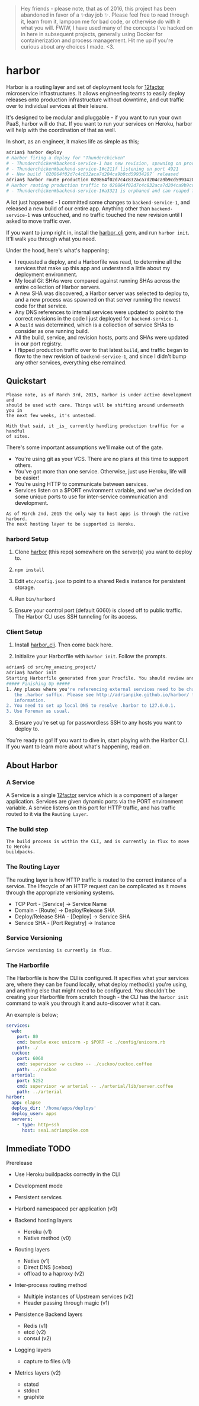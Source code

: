 > Hey friends - please note, that as of 2016, this project has been abandoned in favor of a ✨day job ✨. Please feel free to read through it, learn from it, lampoon me for bad code, or otherwise do with it what you will. FWIW, I have used many of the concepts I've hacked on in here in subsequent projects, generally using Docker for containerization and process management. Hit me up if you're curious about any choices I made. <3.


harbor
======

Harbor is a routing layer and set of deployment tools for
[12factor](http://12factor.net) microservice infrastructures. It allows
engineering teams to easily deploy releases onto production infrastructure
without downtime, and cut traffic over to individual services at their leisure.

It's designed to be modular and pluggable - if you want to run your own PaaS,
harbor will do that. If you want to run your services on Heroku, harbor
will help with the coordination of that as well.

In short, as an engineer, it makes life as simple as this;

```bash
adrian$ harbor deploy
# Harbor firing a deploy for "Thunderchicken"
# - Thunderchicken#backend-service-1 has new revision, spawning on prod-1.foobarapp.com
# - Thunderchicken#backend-service-1#c211f listening on port 4921
# - New build `020864f02d7c4c832aca7d204ca9b9cd59934287` released
adrian$ harbor route production 020864f02d7c4c832aca7d204ca9b9cd59934287
# Harbor routing production traffic to 020864f02d7c4c832aca7d204ca9b9cd59934287
# - Thunderchicken#backend-service-1#a3321 is orphaned and can reaped from all hosts.
```

A lot just happened - I committed some changes to `backend-service-1`, and
released a new build of our entire app. Anything other than `backend-service-1`
was untouched, and no traffic touched the new revision until I asked to move
traffic over.

If you want to jump right in, install the [harbor_cli](http://adrianpike.github.com/harbor-cli)
gem, and run `harbor init`. It'll walk you through what you need.

Under the hood, here's what's happening;

 - I requested a deploy, and a Harborfile was read, to determine
   all the services that make up this app and understand a little about my
   deployment environment.
 - My local Git SHAs were compared against running SHAs across the entire
   collection of Harbor servers.
 - A new SHA was discovered, a Harbor server was selected to deploy to, and a
   new process was spawned on that server running the newest code for that
   service.
 - Any DNS references to internal services were updated to point to the correct
   revisions in the code I just deployed for `backend-service-1`.
 - A `build` was determined, which is a collection of service SHAs to consider
   as one running build.
 - All the build, service, and revision hosts, ports and SHAs were updated in
   our port registry.
 - I flipped production traffic over to that latest `build`, and traffic began
   to flow to the new revision of `backend-service-1`, and since I didn't bump
   any other services, everything else remained.

Quickstart
----------

```blockquote
Please note, as of March 3rd, 2015, Harbor is under active development and
should be used with care. Things will be shifting around underneath you in
the next few weeks, it's untested.

With that said, it _is_ currently handling production traffic for a handful
of sites.
```

There's some important assumptions we'll make out of the gate.

 - You're using git as your VCS. There are no plans at this time to support others.
 - You've got more than one service. Otherwise, just use Heroku, life will be easier!
 - You're using HTTP to communicate between services.
 - Services listen on a $PORT environment variable, and we've decided on some
   unique ports to use for inter-service communication and development.

```
As of March 2nd, 2015 the only way to host apps is through the native harbord.
The next hosting layer to be supported is Heroku.
```

### harbord Setup

1) Clone [harbor](http://github.com/adrianpike/harbor) (this repo) somewhere
on the server(s) you want to deploy to.

2) `npm install`

3) Edit `etc/config.json` to point to a shared Redis instance for persistent
storage.

4) Run `bin/harbord`

5) Ensure your control port (default 6060) is closed off to public traffic.
The Harbor CLI uses SSH tunneling for its access.

### Client Setup

1) Install [harbor_cli](http://github.com/adrianpike/harbor_cli). Then come back here.

2) Initialize your Harborfile with `harbor init`. Follow the prompts.

```bash
adrian$ cd src/my_amazing_project/
adrian$ harbor init
Starting Harborfile generated from your Procfile. You should review and edit it.
##### Finishing Up #####
1. Any places where you're referencing external services need to be changed to
   the .harbor suffix. Please see http://adrianpike.github.io/harbor/ for more
   information.
2. You need to set up local DNS to resolve .harbor to 127.0.0.1.
3. Use Foreman as usual.
```

3) Ensure you're set up for passwordless SSH to any hosts you want to deploy to.

You're ready to go! If you want to dive in, start playing with the Harbor CLI.
If you want to learn more about what's happening, read on.

About Harbor
------------

### A Service

A Service is a single [12factor](http://12factor.net) service which is a component of a larger
application. Services are given dynamic ports via the PORT environment variable.
A service listens on this port for HTTP traffic, and has traffic routed to it
via the `Routing Layer`.

### The build step

```
The build process is within the CLI, and is currently in flux to move to Heroku
buildpacks.
```

### The Routing Layer

The routing layer is how HTTP traffic is routed to the correct instance of a
service. The lifecycle of an HTTP request can be complicated as it moves
through the appropriate versioning systems.

 - TCP Port - [Service] -> Service Name
 - Domain - [Route] -> Deploy/Release SHA
 - Deploy/Release SHA - [Deploy] -> Service SHA
 - Service SHA - [Port Registry] -> Instance

### Service Versioning

```
Service versioning is currently in flux.
```

### The Harborfile

The Harborfile is how the CLI is configured. It specifies what your services
are, where they can be found locally, what deploy method(s) you're using, and
anything else that might need to be configured. You shouldn't be creating your
Harborfile from scratch though - the CLI has the `harbor init` command to walk
you through it and auto-discover what it can.

An example is below;

```yaml
services:
  web:
    port: 80
    cmd: bundle exec unicorn -p $PORT -c ./config/unicorn.rb
    path: ./
  cuckoo:
    port: 6060
    cmd: supervisor -w cuckoo -- ./cuckoo/cuckoo.coffee
    path: ../cuckoo
  arterial:
    port: 5252
    cmd: supervisor -w arterial -- ./arterial/lib/server.coffee
    path: ../arterial
harbor:
  app: elapse
  deploy_dir: '/home/apps/deploys'
  deploy_user: apps
  servers:
    - type: http+ssh
      host: sea1.adrianpike.com
```


Immediate TODO
--------------

Prerelease
- Use Heroku buildpacks correctly in the CLI
- Development mode
- Persistent services

- Harbord namespaced per application (v0)

- Backend hosting layers
  - Heroku (v1)
  - Native method (v0)

- Routing layers
  - Native (v1)
  - Direct DNS (icebox)
  - offload to a haproxy (v2)

- Inter-process routing method
  - Multiple instances of Upstream services (v2)
  - Header passing through magic (v1)

- Persistence Backend layers
  - Redis (v1)
  - etcd (v2)
  - consul (v2)

- Logging layers
  - capture to files (v1)

- Metrics layers (v2)
  - statsd
  - stdout
  - graphite

